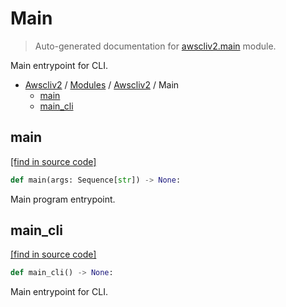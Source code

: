 # Main

> Auto-generated documentation for [awscliv2.main](blob/main/awscliv2/main.py) module.

Main entrypoint for CLI.

- [Awscliv2](../README.md#aws-cli-v2-for-python-) / [Modules](../MODULES.md#awscliv2-modules) / [Awscliv2](index.md#awscliv2) / Main
    - [main](#main)
    - [main_cli](#main_cli)

## main

[[find in source code]](blob/main/awscliv2/main.py#L15)

```python
def main(args: Sequence[str]) -> None:
```

Main program entrypoint.

## main_cli

[[find in source code]](blob/main/awscliv2/main.py#L55)

```python
def main_cli() -> None:
```

Main entrypoint for CLI.
